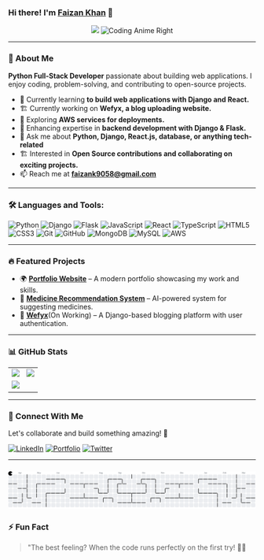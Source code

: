 ### Hi there! I'm [Faizan Khan](https://github.com/faizancodex) 👋

<p align="center">
<img src="https://media.giphy.com/media/w1OBpBd7kJqHrJnJ13/giphy.gif" width="300px">

  <img src="https://media.giphy.com/media/qgQUggAC3Pfv687qPC/giphy.gif" width="400" alt="Coding Anime Right">
</p>


---

### 🚀 About Me

**Python Full-Stack Developer** passionate about building web applications. I enjoy coding, problem-solving, and contributing to open-source projects.

- 🔭 Currently learning **to build web applications with Django and React.**
- 🏗️ Currently working on **Wefyx, a blog uploading website.**  
- 🌱 Exploring **AWS services for deployments.**  
- 🔧 Enhancing expertise in **backend development with Django & Flask.**
- 💬 Ask me about **Python, Django, React.js, database, or anything tech-related**
- 🏗️ Interested in **Open Source contributions and collaborating on exciting projects.**  
- 📫 Reach me at **faizank9058@gmail.com**

---

### 🛠️ Languages and Tools:

![Python](https://img.shields.io/badge/Python-3776AB?style=for-the-badge&logo=python&logoColor=white)
![Django](https://img.shields.io/badge/Django-092E20?style=for-the-badge&logo=django&logoColor=white)
![Flask](https://img.shields.io/badge/Flask-000000?style=for-the-badge&logo=flask&logoColor=white)
![JavaScript](https://img.shields.io/badge/JavaScript-F7DF1E?style=for-the-badge&logo=javascript&logoColor=black)
![React](https://img.shields.io/badge/React-20232A?style=for-the-badge&logo=react&logoColor=61DAFB)
![TypeScript](https://img.shields.io/badge/TypeScript-3178C6?style=for-the-badge&logo=typescript&logoColor=white)
![HTML5](https://img.shields.io/badge/HTML5-E34F26?style=for-the-badge&logo=html5&logoColor=white)
![CSS3](https://img.shields.io/badge/CSS3-1572B6?style=for-the-badge&logo=css3&logoColor=white)
![Git](https://img.shields.io/badge/Git-F05032?style=for-the-badge&logo=git&logoColor=white)
![GitHub](https://img.shields.io/badge/GitHub-181717?style=for-the-badge&logo=github&logoColor=white)
![MongoDB](https://img.shields.io/badge/MongoDB-47A248?style=for-the-badge&logo=mongodb&logoColor=white)
![MySQL](https://img.shields.io/badge/MySQL-4479A1?style=for-the-badge&logo=mysql&logoColor=white)
![AWS](https://img.shields.io/badge/AWS-232F3E?style=for-the-badge&logo=amazon-aws&logoColor=white)

---

### 🔥 Featured Projects

- 🌍 **[Portfolio Website](https://faizan.icu)** – A modern portfolio showcasing my work and skills.
- 🚀 **[Medicine Recommendation System](https://medicine-recommendation-system-w0cq.onrender.com/)** – AI-powered system for suggesting medicines.  
- 📖 **[Wefyx](https://github.com/faizancodex/wefyx-Blog-site)**(On Working) – A Django-based blogging platform with user authentication.

---

### 📊 GitHub Stats  

<table>
  <tr>
    <td>
      <img src="https://github-readme-stats.vercel.app/api?username=faizancodex&show_icons=true&theme=light" />
    </td>
    <td>
     <img src="https://github-readme-streak-stats.herokuapp.com/?user=faizancodex&theme=light" />
    </td>
  </tr>
  <tr>
    <td colspan="2">
       <img src="https://github-readme-stats.vercel.app/api/top-langs/?username=faizancodex&layout=compact&theme=light"/>
    </td>
  </tr>
</table>




---

### 🚀 Connect With Me

Let's collaborate and build something amazing! 🚀

[![LinkedIn](https://img.shields.io/badge/LinkedIn-0A66C2?style=for-the-badge&logo=linkedin&logoColor=white)](https://www.linkedin.com/in/faizan-khan-84b640264/)
[![Portfolio](https://img.shields.io/badge/Portfolio-000?style=for-the-badge&logo=vercel&logoColor=white)](https://faizan.icu)
[![Twitter](https://img.shields.io/badge/Twitter-1DA1F2?style=for-the-badge&logo=twitter&logoColor=white)](https://x.com/FaizanKhan35077)

---

###
<picture>
  <source media="(prefers-color-scheme: dark)" srcset="https://raw.githubusercontent.com/faizancodex/faizancodex/output/pacman-contribution-graph-dark.svg">
  <source media="(prefers-color-scheme: light)" srcset="https://raw.githubusercontent.com/faizancodex/faizancodex/output/pacman-contribution-graph.svg">
  <img alt="pacman contribution graph" src="https://raw.githubusercontent.com/faizancodex/faizancodex/output/pacman-contribution-graph.svg">
</picture>

###

### ⚡ Fun Fact

> "The best feeling? When the code runs perfectly on the first try! 🎉🔥
